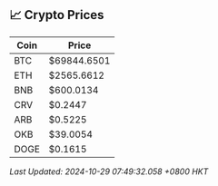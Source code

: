 ## 📈 Crypto Prices

| Coin | Price |
| ---- | ----- |
| BTC | $69844.6501 |
| ETH | $2565.6612 |
| BNB | $600.0134 |
| CRV | $0.2447 |
| ARB | $0.5225 |
| OKB | $39.0054 |
| DOGE | $0.1615 |

_Last Updated: 2024-10-29 07:49:32.058 +0800 HKT_